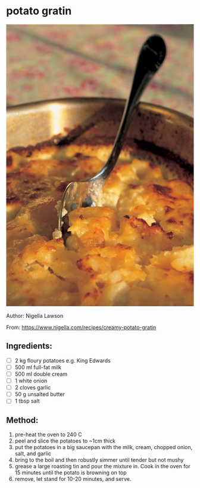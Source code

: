# potato gratin
![](images/potato-gratin.jpg)

Author: Nigella Lawson

From: https://www.nigella.com/recipes/creamy-potato-gratin

## Ingredients:
- [ ] 2 kg floury potatoes e.g. King Edwards
- [ ] 500 ml full-fat milk
- [ ] 500 ml double cream
- [ ] 1 white onion
- [ ] 2 cloves garlic
- [ ] 50 g unsalted butter
- [ ] 1 tbsp salt

## Method:
1. pre-heat the oven to 240 C
2. peel and slice the potatoes to ~1cm thick
3. put the potatoes in a big saucepan with the milk, cream, chopped onion, salt, and garlic
4. bring to the boil and then robustly simmer until tender but not mushy
5. grease a large roasting tin and pour the mixture in. Cook in the oven for 15 minutes until the potato is browning on top
6. remove, let stand for 10-20 minutes, and serve.